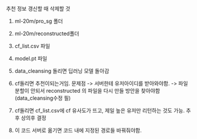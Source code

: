 추천 정보 갱신할 때 삭제할 것
1. ml-20m/pro_sg 폴더
2. ml-20m/reconstructed폴더
3. cf_list.csv 파일
4. model.pt 파일


1. data_cleansing 돌리면 딥러닝 모델 돌아감
2. cf돌리면 추천이되는거임.   문제점 -> 서버한테 유저아이디를 받아와야함.
				-> 파일 분할이 안되서 reconstructed 의 파일을 다시 만들 방안을 찾아야함(data_cleansing수정 필)
3. cf돌리면 cf_list.csv에 cf 유사도가 뜨고,
제일 높은 유저만 리턴하는 것도 가능. 추후 상의후 결정


4. 이 코드 서버로 옮기면 코드 내에 지정된 경로들 바꿔줘야함.
